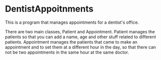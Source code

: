 # DentistAppoitnments

This is a program that manages appointments for a dentist's office. 

There are two main classes, Patient and Appointment. 
Patient manages the patients so that you can add a name, age and other stuff related to different patients.
Appointment manages the patients that came to make an appointment and to set them at a different hour in the day, so that there can not be two appointments in the same hour at the same doctor.
